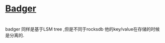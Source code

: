 # [Badger](https://github.com/dgraph-io/badger)
# 
badger 同样是基于LSM tree ,但是不同于rocksdb 他的key/value在存储的时候是分离的.
